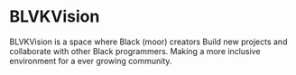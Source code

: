 # BLVKVision
BLVKVision is a space where Black (moor) creators Build new projects and collaborate with other Black programmers. Making a more inclusive environment for a ever growing community. 
